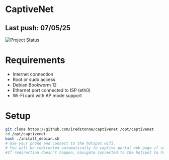 # CaptiveNet
## Last push: 07/05/25
![Project Status](https://img.shields.io/badge/status-in--development-orange)

# Requirements
- Internet connection
- Root or sudo access
- Debian Bookworm 12 
- Ethernet port connected to ISP (eth0)
- Wi-Fi card with AP mode support

# Setup
```bash 
git clone https://github.com/iredstonne/captivenet /opt/captivenet
cd /opt/captivenet
bash ./install_debian.sh
# Use your phone and connect to the hotspot wifi.
# You will be redirected automatically to captive portal web page if using Android, Apple or Windows. 
#If redirection doesn't happen, navigate connected to the hotspot to http://captivenet.local
```
